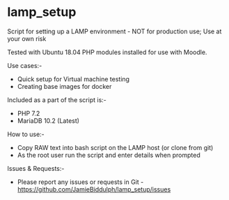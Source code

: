 # lamp_setup
Script for setting up a LAMP environment - NOT for production use; Use at your own risk

Tested with Ubuntu 18.04
PHP modules installed for use with Moodle.

Use cases:-

-  Quick setup for Virtual machine testing
-  Creating base images for docker

Included as a part of the script is:-

-  PHP 7.2
-  MariaDB 10.2 (Latest)

How to use:-

-  Copy RAW text into bash script on the LAMP host (or clone from git)
-  As the root user run the script and enter details when prompted

Issues & Requests:-

-  Please report any issues or requests in Git - https://github.com/JamieBiddulph/lamp_setup/issues
